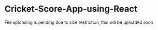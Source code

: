 # Cricket-Score-App-using-React

File uploading is pending due to size restriction, this will be uploaded soon
